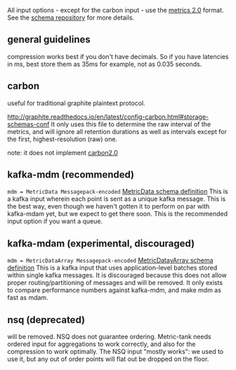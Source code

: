 All input options - except for the carbon input - use the [metrics 2.0](http://metrics20.org/) format.
See the [schema repository](https://github.com/raintank/schema) for more details.

## general guidelines

compression works best if you don't have decimals. So if you have latencies in ms, best store them as 35ms for example, not as 0.035 seconds.

## carbon
useful for traditional graphite plaintext protocol.

http://graphite.readthedocs.io/en/latest/config-carbon.html#storage-schemas-conf
It only uses this file to determine the raw interval of the metrics, and will ignore all retention durations
as well as intervals except for the first, highest-resolution (raw) one.


note: it does not implement [carbon2.0](http://metrics20.org/implementations/)



## kafka-mdm (recommended)

`mdm = MetricData Messagepack-encoded` [MetricData schema definition](https://github.com/raintank/schema/blob/master/metric.go#L20)
This is a kafka input wherein each point is sent as a unique kafka message. This is the best way,
even though we haven't gotten it to perform on par with kafka-mdam yet, but we expect to get there soon.
This is the recommended input option if you want a queue.

## kafka-mdam (experimental, discouraged)

`mdm = MetricDataArray Messagepack-encoded` [MetricDatayArray schema definition](https://github.com/raintank/schema/blob/master/metric.go#L47)
This is a kafka input that uses application-level batches stored within single kafka messages.
It is discouraged because this does not allow proper routing/partitioning of messages and will be removed.
It only exists to compare performance numbers against kafka-mdm, and make mdm as fast as mdam.


## nsq (deprecated)
will be removed. NSQ does not guarantee ordering. Metric-tank needs ordered input for aggregations to work correctly,
and also for the compression to work optimally. The NSQ input "mostly works": we used to use it, but any out of order points
will flat out be dropped on the floor.
